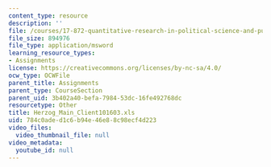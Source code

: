```yaml
---
content_type: resource
description: ''
file: /courses/17-872-quantitative-research-in-political-science-and-public-policy-spring-2004/784c0aded1c6b94e46e88c98ecf4d223_Herzog_Main_Client101603.xls
file_size: 894976
file_type: application/msword
learning_resource_types:
- Assignments
license: https://creativecommons.org/licenses/by-nc-sa/4.0/
ocw_type: OCWFile
parent_title: Assignments
parent_type: CourseSection
parent_uid: 3b402a40-befa-7984-53dc-16fe492768dc
resourcetype: Other
title: Herzog_Main_Client101603.xls
uid: 784c0ade-d1c6-b94e-46e8-8c98ecf4d223
video_files:
  video_thumbnail_file: null
video_metadata:
  youtube_id: null
---
```

